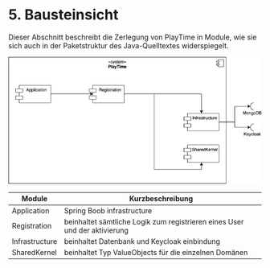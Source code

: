 # 5. Bausteinsicht

Dieser Abschnitt beschreibt die Zerlegung von PlayTime in Module, wie sie sich auch in der Paketstruktur des
Java-Quelltextes widerspiegelt.

![](bausteinsicht.drawio.png)

| Module         | Kurzbeschreibung                                                           |
|----------------|----------------------------------------------------------------------------|
| Application    | Spring Boob infrastructure                                                 |
| Registration   | beinhaltet sämtliche Logik zum registrieren eines User und der aktivierung |
| Infrastructure | beinhaltet Datenbank und Keycloak einbindung                               |
| SharedKernel   | beinhaltet Typ ValueObjects für die einzelnen Domänen                      |
